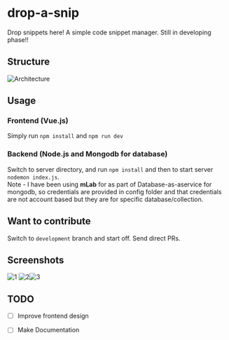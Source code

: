 # drop-a-snip
Drop snippets here! A simple code snippet manager. Still in developing phase!!

## Structure
![Architecture](https://i.imgur.com/citP2xr.png)

## Usage

### Frontend (Vue.js)
Simply run 
`npm install` and `npm run dev`

### Backend (Node.js and Mongodb for database)
Switch to server directory, and run `npm install` and then to start server `nodemon index.js`.</br>
Note - I have been using <b>mLab</b> for as part of Database-as-aservice for mongodb, so credentials are provided in config folder and that credentials are not account based but they are for specific database/collection.


## Want to contribute
Switch to `development` branch and start off. Send direct PRs.

## Screenshots
![1](https://i.imgur.com/ontxmA2.png)
![2](https://i.imgur.com/p6o7xSO.png)![3](https://i.imgur.com/AVZlMbi.png)


## TODO
- [ ] Improve frontend design
- [ ] Make Documentation

